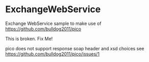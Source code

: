 ExchangeWebService
==================

Exchange WebService sample to make use of https://github.com/bulldog2011/pico


This is broken. Fix Me! 

pico does not support response soap header and xsd choices see https://github.com/bulldog2011/pico/issues/1
